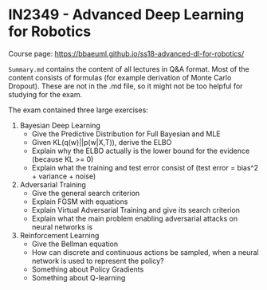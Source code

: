 # IN2349 - Advanced Deep Learning for Robotics

Course page: https://bbaeuml.github.io/ss18-advanced-dl-for-robotics/

`Summary.md` contains the content of all lectures in Q&A format. Most of the content consists of formulas (for example derivation of Monte Carlo Dropout). These are not in the .md file, so it might not be too helpful for studying for the exam.

The exam contained three large exercises:
1. Bayesian Deep Learning
   - Give the Predictive Distribution for Full Bayesian and MLE
   - Given KL(q(w)||p(w|X,T)), derive the ELBO
   - Explain why the ELBO actually is the lower bound for the evidence (because KL >= 0)
   - Explain what the training and test error consist of (test error = bias^2 + variance + noise)
2. Adversarial Training
   - Give the general search criterion
   - Explain FGSM with equations
   - Explain Virtual Adversarial Training and give its search criterion
   - Explain what the main problem enabling adversarial attacks on neural networks is
3. Reinforcement Learning
   - Give the Bellman equation
   - How can discrete and continuous actions be sampled, when a neural network is used to represent the policy?
   - Something about Policy Gradients
   - Something about Q-learning
